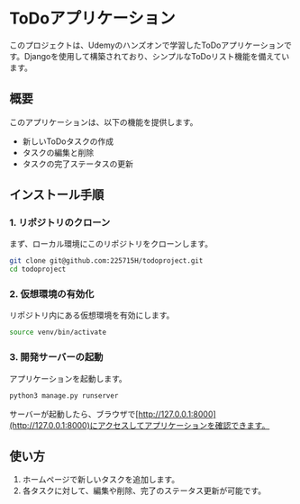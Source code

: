 # ToDoアプリケーション

このプロジェクトは、Udemyのハンズオンで学習したToDoアプリケーションです。Djangoを使用して構築されており、シンプルなToDoリスト機能を備えています。

## 概要
このアプリケーションは、以下の機能を提供します。
- 新しいToDoタスクの作成
- タスクの編集と削除
- タスクの完了ステータスの更新

## インストール手順

### 1. リポジトリのクローン
まず、ローカル環境にこのリポジトリをクローンします。
```bash
git clone git@github.com:225715H/todoproject.git
cd todoproject
```

### 2. 仮想環境の有効化
リポジトリ内にある仮想環境を有効にします。
```bash
source venv/bin/activate
```

### 3. 開発サーバーの起動
アプリケーションを起動します。
```bash
python3 manage.py runserver
```

サーバーが起動したら、ブラウザで[http://127.0.0.1:8000](http://127.0.0.1:8000)にアクセスしてアプリケーションを確認できます。

## 使い方
1. ホームページで新しいタスクを追加します。
2. 各タスクに対して、編集や削除、完了のステータス更新が可能です。
